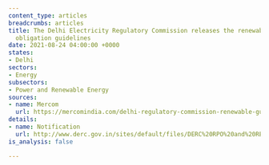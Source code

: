 ```yaml
---
content_type: articles
breadcrumbs: articles
title: The Delhi Electricity Regulatory Commission releases the renewable purchase
  obligation guidelines
date: 2021-08-24 04:00:00 +0000
states:
- Delhi
sectors:
- Energy
subsectors:
- Power and Renewable Energy
sources:
- name: Mercom
  url: https://mercomindia.com/delhi-regulatory-commission-renewable-guidelines/
details:
- name: Notification
  url: http://www.derc.gov.in/sites/default/files/DERC%20RPO%20and%20REC%20Framework%20implementation%202021.pdf
is_analysis: false

---
```

